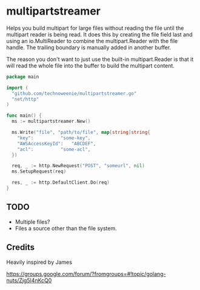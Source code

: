 # multipartstreamer

Helps you build multipart for large files without reading the file until the
multipart reader is being read.  It does this by creating the file field last
and using an io.MultiReader to combine the multipart.Reader with the file
handle.  The trailing boundary is manually added in another buffer.

The reason you don't want to just use the built-in multipart.Reader is that it
will read the whole file into the buffer to build the multipart content.

```go
package main

import (
  "github.com/technoweenie/multipartstreamer.go"
  "net/http"
)

func main() {
  ms := multipartstreamer.New()

  ms.Write("file", "path/to/file", map[string]string{
    "key":			"some-key",
    "AWSAccessKeyId":	"ABCDEF",
    "acl":			"some-acl",
  })

  req, _ := http.NewRequest("POST", "someurl", nil)
  ms.SetupRequest(req)

  res, _ := http.DefaultClient.Do(req)
}
```

## TODO

* Multiple files?
* Files a source other than the file system.

## Credits

Heavily inspired by James

https://groups.google.com/forum/?fromgroups=#!topic/golang-nuts/Zjg5l4nKcQ0